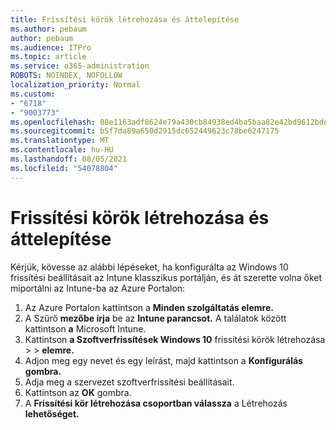 ```yaml
---
title: Frissítési körök létrehozása és áttelepítése
ms.author: pebaum
author: pebaum
ms.audience: ITPro
ms.topic: article
ms.service: o365-administration
ROBOTS: NOINDEX, NOFOLLOW
localization_priority: Normal
ms.custom:
- "6718"
- "9003773"
ms.openlocfilehash: 08e1163adf8624e79a430cb84938ed4ba5baa82e42bd9612bde8ad18efd0b3cb
ms.sourcegitcommit: b5f7da89a650d2915dc652449623c78be6247175
ms.translationtype: MT
ms.contentlocale: hu-HU
ms.lasthandoff: 08/05/2021
ms.locfileid: "54078804"
---
```

# <a name="how-to-create-or-migrate-update-rings"></a>Frissítési körök létrehozása és áttelepítése

Kérjük, kövesse az alábbi lépéseket, ha konfigurálta az Windows 10 frissítési beállításait az Intune klasszikus portálján, és át szerette volna őket miportálni az Intune-ba az Azure Portalon:

1. Az Azure Portalon kattintson a **Minden szolgáltatás elemre.**
2. A Szűrő **mezőbe írja** be az **Intune parancsot.** A találatok között kattintson **a** Microsoft Intune.
3. Kattintson **a Szoftverfrissítések Windows 10** frissítési körök létrehozása  >    >  **elemre.**
4. Adjon meg egy nevet és egy leírást, majd kattintson a **Konfigurálás gombra.**
5. Adja meg a szervezet szoftverfrissítési beállításait.
6. Kattintson az **OK** gombra.
7. A **Frissítési kör létrehozása csoportban válassza** a Létrehozás **lehetőséget.**
